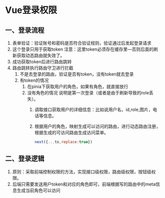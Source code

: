 # Vue登录权限

## 一、登录流程

1. 表单验证：验证账号和密码是否符合验证规则，验证通过后发起登录请求
2. 这个登录只用于获取token  注意：这里token必须存在缓存里—否则后面的刷新获取动态路由就失效了。
3. 成功获取token后进行路由跳转
4. 路由跳转执行路由守卫进行拦截
    1. 不是去登录的路由，验证是否有token，没有token就去登录
    2. 有token的情况
        1. 在pinia下获取用户的角色，如果有角色，就直接放行
        2. 没有角色的情况 说明是第一次登录（或者是由于刷新导致的role丢失）。
            1. 调取接口获取用户的详细信息：比如说用户名，id,role,图片，电话等信息。
            2. 根据用户的角色，映射生成可以访问的路由，进行动态路由注册，根据生成的可访问路由生成访问菜单。 
                
                ```jsx
                next({...to,replace:true}) 
                ```
                

## 二、登录逻辑

1. 原则：采取前端控制权限的方法，实现接口级权限，路由级权限，按钮级权限。
2. 后端只需要发送用户token和对应的角色即可，前端根据写的路由中的meta信息生成当前角色可以访问